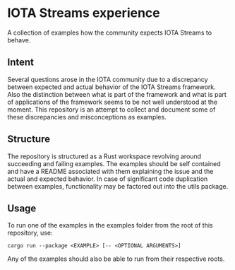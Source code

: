 # IOTA Streams experience
A collection of examples how the community expects IOTA Streams to behave.

## Intent
Several questions arose in the IOTA community due to a discrepancy between expected and actual behavior of the IOTA Streams framework. Also the distinction between what is part of the framework and what is part of applications of the framework seems to be not well understood at the moment. This repository is an attempt to collect and document some of these discrepancies and misconceptions as examples.

## Structure
The repository is structured as a Rust workspace revolving around succeeding and failing examples. The examples should be self contained and have a README associated with them explaining the issue and the actual and expected behavior.
In case of significant code duplication between examples, functionality may be factored out into the utils package.

## Usage
To run one of the examples in the examples folder from the root of this repository, use:
```
cargo run --package <EXAMPLE> [-- <OPTIONAL ARGUMENTS>]
```

Any of the examples should also be able to run from their respective roots.